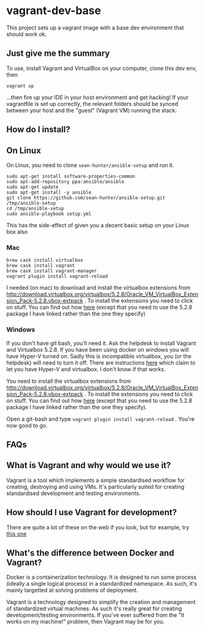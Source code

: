 # vagrant-dev-base

This project sets up a vagrant image with a base dev environment that should work ok.

## Just give me the summary

To use, install Vagrant and VirtualBox on your computer, clone this dev env, then

```
vagrant up
```

...then fire up your IDE in your host environment and get hacking!  If your
vagrantfile is set up correctly, the relevant folders should be synced between
your host and the "guest" (Vagrant VM) running the stack.

## How do I install?

## On Linux

On Linux, you need to clone `sean-hunter/ansible-setup` and run it.

```
sudo apt-get install software-properties-common
sudo apt-add-repository ppa:ansible/ansible
sudo apt-get update
sudo apt-get install -y ansible
git clone https://github.com/sean-hunter/ansible-setup.git /tmp/ansible-setup
cd /tmp/ansible-setup
sudo ansible-playbook setup.yml
```

This has the side-effect of given you a decent basic setup on your Linux box also

### Mac

```
brew cask install virtualbox
brew cask install vagrant
brew cask install vagrant-manager
vagrant plugin install vagrant-reload
```

I needed (on mac) to download and install the virtualbox extensions from http://download.virtualbox.org/virtualbox/5.2.8/Oracle_VM_VirtualBox_Extension_Pack-5.2.8.vbox-extpack .  To install the extensions you need to click on stuff.  You can find out how [here](https://www.swtestacademy.com/quick-start-vagrant-windows-10/) (except that you need to use the 5.2.8 package I have linked rather than the one they specify)

### Windows

If you don't have git bash, you'll need it.  Ask the helpdesk to install Vagrant and Virtualbox 5.2.8. If you have been using docker on windows you will have Hyper-V turned on.  Sadly this is incompatible virtualbox, you (or the helpdesk) will need to turn it off.  There are instructions [here](https://derekgusoff.wordpress.com/2012/09/05/run-hyper-v-and-virtualbox-on-the-same-machine/) which claim to let you have Hyper-V and virtualbox.  I don't know if that works.

You need to install the virtualbox extensions from http://download.virtualbox.org/virtualbox/5.2.8/Oracle_VM_VirtualBox_Extension_Pack-5.2.8.vbox-extpack .  To install the extensions you need to click on stuff.  You can find out how [here](https://www.swtestacademy.com/quick-start-vagrant-windows-10/) (except that you need to use the 5.2.8 package I have linked rather than the one they specify).

Open a git-bash and type `vagrant plugin install vagrant-reload` . You're now good to go.


## FAQs

## What is Vagrant and why would we use it?

Vagrant is a tool which implements a simple standardised workflow for creating,
destroying and using VMs.  It's particularly suited for creating standardised
development and testing environments.

## How should I use Vagrant for development?

There are quite a lot of these on the web if you look, but for example, try [this one](http://www.codehenge.net/2013/02/automate-your-development-environment-with-vagrant/)

## What's the difference between Docker and Vagrant?

Docker is a containerization technology.  It is designed to run some process
(ideally a single logical process) in a standardized namespace.  As such, it's
mainly targetted at solving problems of deployment.

Vagrant is a technology designed to simplify the creation and management of
standardized virtual machines.  As such it's really great for creating
development/testing environments.  If you've ever suffered from the "It works
on my machine!" problem, then Vagrant may be for you.

